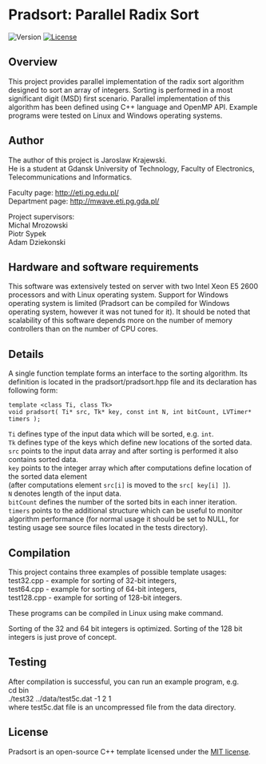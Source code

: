 Pradsort: Parallel Radix Sort
=============================

![Version](https://img.shields.io/badge/version-1.0-green.svg)
[![License](https://img.shields.io/badge/license-MIT-blue.svg)](http://opensource.org/licenses/MIT)

Overview
--------

This project provides parallel implementation of the radix sort algorithm designed to sort an array of integers.
Sorting is performed in a most significant digit (MSD) first scenario.
Parallel implementation of this algorithm has been defined using C++ language and OpenMP API.
Example programs were tested on Linux and Windows operating systems.

Author
------

The author of this project is Jaroslaw Krajewski.   
He is a student at Gdansk University of Technology, Faculty of Electronics, Telecommunications and Informatics.   


Faculty page: http://eti.pg.edu.pl/   
Department page: http://mwave.eti.pg.gda.pl/  


Project supervisors:   
Michal Mrozowski   
Piotr Sypek   
Adam Dziekonski   

Hardware and software requirements
----------------------------------
This software was extensively tested on server with two Intel Xeon E5 2600 processors
and with Linux operating system. Support for Windows operating system is limited
(Pradsort can be compiled for Windows operating system, however it was not tuned for it).
It should be noted that scalability of this software depends more on the number of memory controllers
than on the number of CPU cores.

Details
-------

A single function template forms an interface to the sorting algorithm.
Its definition is located in the pradsort/pradsort.hpp file and its declaration has following form:

```
template <class Ti, class Tk>
void pradsort( Ti* src, Tk* key, const int N, int bitCount, LVTimer* timers );
```

`Ti` defines type of the input data which will be sorted, e.g. `int`.   
`Tk` defines type of the keys which define new locations of the sorted data.   
`src` points to the input data array and after sorting is performed it also contains sorted data.   
`key` points to the integer array which after computations define location of the sorted data element   
(after computations element `src[i]` is moved to the `src[ key[i] ]`).   
`N` denotes length of the input data.   
`bitCount` defines the number of the sorted bits in each inner iteration.   
`timers` points to the additional structure which can be useful to monitor algorithm performance
(for normal usage it should be set to NULL, for testing usage see source files located in the tests directory).

Compilation
-----------

This project contains three examples of possible template usages:  
test32.cpp - example for sorting of 32-bit integers,  
test64.cpp - example for sorting of 64-bit integers,  
test128.cpp - example for sorting of 128-bit integers.  

These programs can be compiled in Linux using make command.

Sorting of the 32 and 64 bit integers is optimized. Sorting of the 128 bit integers is just prove of concept.

Testing
-------

After compilation is successful, you can run an example program, e.g.  
cd bin  
./test32 ../data/test5c.dat -1 2 1  
where test5c.dat file is an uncompressed file from the data directory.  

License
-------

Pradsort is an open-source C++ template licensed under the [MIT license](http://opensource.org/licenses/MIT).

